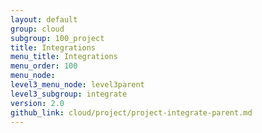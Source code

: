 ```yaml
---
layout: default
group: cloud
subgroup: 100_project
title: Integrations
menu_title: Integrations
menu_order: 100
menu_node: 
level3_menu_node: level3parent
level3_subgroup: integrate
version: 2.0
github_link: cloud/project/project-integrate-parent.md
---
```


